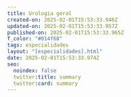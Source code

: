 ```yaml
---
title: Urologia geral
created-on: 2025-02-01T15:53:33.946Z
updated-on: 2025-02-01T15:53:33.957Z
published-on: 2025-02-01T15:53:33.965Z
f_color: "#014f68"
tags: especialidades
layout: "[especialidades].html"
date: 2025-02-01T15:53:33.974Z
seo:
  noindex: false
  twitter:title: summary
  twitter:card: summary
---
```

